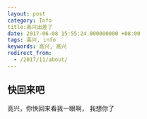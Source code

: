```yaml
---
layout: post
category: Info
title:高兴出差了
date: 2017-06-08 15:55:24.000000000 +08:00
tags: 高兴, info
keywords: 高兴, 高兴
redirect_from:
  - /2017/11/about/
---
```


## 快回来吧
高兴，你快回来看我一眼啊， 我想你了

